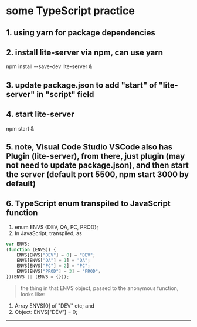 # some TypeScript practice

## 1. using yarn for package dependencies

## 2. install lite-server via npm, can use yarn

npm install --save-dev lite-server &

## 3. update package.json to add "start" of "lite-server" in "script" field

## 4. start lite-server

npm start &

## 5. note, Visual Code Studio VSCode also has Plugin (lite-server), from there, just plugin (may not need to update package.json), and then start the server (default port 5500,  npm start 3000 by default)

## 6. TypeScript enum transpiled to JavaScript function
1. enum ENVS {DEV, QA, PC, PROD};
2. In JavaScript, transpiled, as

```JavaScript
var ENVS;
(function (ENVS)) {
    ENVS[ENVS["DEV"] = 0] = "DEV";
    ENVS[ENVS["QA"] = 1] = "QA";
    ENVS[ENVS["PC"] = 2] = "PC";
    ENVS[ENVS["PROD"] = 3] = "PROD";
})(ENVS || (ENVS = {}));
```


 > the thing in that ENVS object, passed to the anonymous function, looks like:
 >

1. Array ENVS[0] of "DEV" etc;  and 
2. Object:  ENVS["DEV"] = 0;

***
